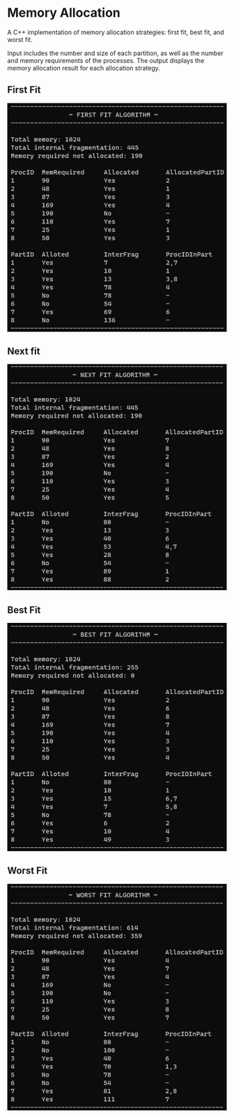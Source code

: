 # Memory Allocation

A C++ implementation of memory allocation strategies: first fit, best fit, and worst fit.

Input includes the number and size of each partition, as well as the number and memory requirements of the processes. The output displays the memory allocation result for each allocation strategy.

## First Fit

![first_fit_img](/images/first_fit%20(Memory%20Allocation).jpg)

## Next fit

![next_fit_img](/images/next_fit%20(Memory%20Allocation).jpg)

## Best Fit

![best_fit_img](/images/best_fit%20(Memory%20Allocation).jpg)

## Worst Fit

![worst_fit_img](/images/worst_fit%20(Memory%20Allocation).jpg)
